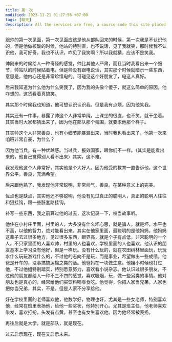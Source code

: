 ```yaml
---
title: 第一次
modified: 2023-11-21 01:27:56 +07:00
tags: [聊天]
description: All the services are free, a source code this site placed on github repository and intergration with netlify service, another service that you can use is github page for hosting your own static site.n
---
```


 跟帅的第一次见面，第一次见面应该是他从部队回来的时候，第一次我是不认识他的，但是他做核酸的时候，他站的特别直，也不说话，见了我就笑，那时候我不认识他，我可好奇，我也不认识，咋见了我笑啊？所以我就猜，应该不是笑我。

帅刚来的时候给人一种奇怪的感觉，帅比其他人严肃，而且当时我看出来一个细节，帅站队的时候贴着电，但是帅没有跟电说话，其实那个时候就暗示一些东西，意思是，他内心还是非常珍惜电的。可碰见这个好朋友了，电这人真好。

后来我知道为什么他为什么笑我了，因为我的头像个傻子，就这么简单的原因。他咋想的，这货看着真搞笑。

其实那个时候我也知道，他可想认识认识我。但是我有点烦，因为他笑我。

其实还有一件事，暴露了帅这个人非常单纯，上课坐的很直，也不笑，就干坐着。其实当时大家都猜出来了，因为他在部队那个氛围，就要求他那个样子。

其实帅这个人非常善良，也有小细节能暴漏出来，当时我也看出来了，他第一次来咱班非常自豪，为什么？

因为他当兵，有一种优越感。当过兵，报效国家，跟你们不一样。（其实是能看出来的，他自己觉得别人看不出来）其实，这不难。

我发现他这个人非常好，其实他是个大好人。因为他受的教育一直告诉他，这个世界公平，善良，充满希望。

后来跟他熟了，我发现他非常聪明，非常帅气，善良。在某种意义上的完美。

优点也是缺点，其实他还不够聪明，他没有见过真正的聪明人，真正的聪明人往往和狠挂钩，跟一些脏套路挂钩。

补写一些东西，我之前算过他的过去，这次记录一下，权当故事听。

他住在小村庄里面，村里的人，大多没有什么坏心思，就是骗人，就是坏，水平也不高，以他的智力，绝对能看出来。其实在他家里面，最聪明的是他妈妈，他妈妈这辈子去过很多地方，见过很多东西，眼界高，就是个子有点低，非常聪明的一个人。不只家里面的人喜欢帅，村里的人也喜欢，学校里面的人也喜欢，他认识的朋友基本上学习没有他好，但是一样玩。没有什么玩的，就在农田树林里面玩，玩玩水什么玩玩游戏什么的，不过他的志向不是玩，而是事业，希望做出一些成绩。他爸是开车的，没事搞搞运输之类的活。他爸妈在一块做生意。他姐小时候也打过他，不过他姐特别踏实，特别愿意努力，喜欢看小说杂志。他认识过很多朋友，不过他的朋友都给人一种不三不四的感觉，喜欢吸烟，玩，做一些另类的事情。他对朋友也是真心的，经常给他们买饮料喝零食吃。他觉得，你把人家当兄弟，人家也把你当兄弟，其实，不是。但是人家不分享给他。

好在学校里面的老师喜欢他，他数学好，物理也好，尤其是一些女老师，特别喜欢他，经常在班里表扬他，给他一些奖状，他特别开心。尤其是班主任，他老师喜欢染发，喜欢打扮，头发有点黄。甚至也有女生喜欢他。因为他经常被表扬。

再往后就是大学，就是部队，就是现在。

过去启示现在，现在又启示未来。













